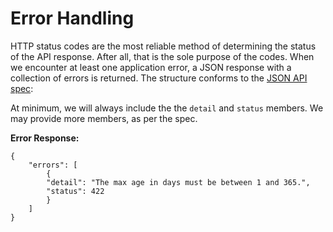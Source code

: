 # Error Handling

HTTP status codes are the most reliable method of determining the status of the API response. After all, that is the sole purpose of the codes. When we encounter at least one application error, a JSON response with a collection of errors is returned. The structure conforms to the [JSON API spec](http://jsonapi.org/format/#errors):

At minimum, we will always include the the `detail` and `status` members. We may provide more members, as per the spec.

**Error Response:**

```
{
    "errors": [
        {
        "detail": "The max age in days must be between 1 and 365.",
        "status": 422
        }
    ]
}
```
